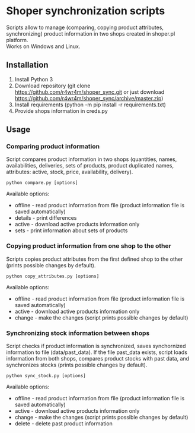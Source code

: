 # Shoper synchronization scripts
Scripts allow to manage (comparing, copying product attributes, synchronizing) product information in two shops created in shoper.pl platform.  
Works on Windows and Linux. 

## Installation
1. Install Python 3 
2. Download repository (git clone https://github.com/r4wr4m/shoper_sync.git or just download https://github.com/r4wr4m/shoper_sync/archive/master.zip)
3. Install requirements (python -m pip install -r requirements.txt)
4. Provide shops information in creds.py

## Usage

### Comparing product information
Script compares product information in two shops (quantities, names, availabilities, deliveries, sets of products, product duplicated names, attributes: active, stock, price, availability, delivery).

```python compare.py [options]```

Available options:
* offline - read product information from file (product information file is saved automatically)
* details - print differences
* active - download active products information only
* sets - print information about sets of products

### Copying product information from one shop to the other
Scripts copies product attributes from the first defined shop to the other (prints possible changes by default).  

```python copy_attributes.py [options]```

Available options:
* offline - read product information from file (product information file is saved automatically)
* active - download active products information only
* change - make the changes (script prints possible changes by default)

### Synchronizing stock information between shops
Script checks if product information is synchronized, saves synchornized information to file (data/past_data). 
If the file past_data exists, script loads information from both shops, compares product stocks with past data, and synchronizes stocks (prints possible changes by default).

```python sync_stock.py [options]```

Available options:
* offline - read product information from file (product information file is saved automatically)
* active - download active products information only
* change - make the changes (script prints possible changes by default)
* delete - delete past product information
